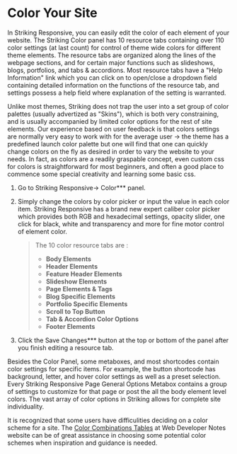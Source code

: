 Color Your Site
===============
In Striking Responsive, you can easily edit the color of each element of your website. The Striking Color panel has 10 resource tabs containing over 110 color settings (at last count) for control of theme wide colors for different theme elements.  The resource tabs are organized along the lines of the webpage sections, and for certain major functions such as slideshows, blogs, portfolios, and tabs & accordions.  Most resource tabs have a "Help Information" link which you can click on to open/close a dropdown field containing detailed information on the functions of the resource tab, and settings possess a help field where explanation of the setting is warranted.

Unlike most themes, Striking does not trap the user into a set group of color palettes (usually advertized as "Skins"), which is both very constraining, and is usually accompanied by limited color options for the rest of site elements.  Our experience based on user feedback is that colors settings are normally very easy to work with for the average user -> the theme has a predefined launch color palette but one will find that one can quickly change colors on the fly as desired in order to vary the website to your needs.  In fact, as colors are a readily graspable concept, even custom css for colors is straightforward for most beginners, and often a good place to commence some special creativity and learning some basic css.

 1. Go to <span class="page">Striking Responsive-> Color*** panel.
 2. Simply change the colors by color picker or input the value in each color item. Striking Responsive has a brand new expert caliber color picker which provides both RGB and hexadecimal settings, opacity slider, one click for black, white and transparency and more for fine motor control of element color.

    > The 10 color resource tabs are :
    >  - **Body Elements**
    >  - **Header Elements**
    >  - **Feature Header Elements**
    >  - **Slideshow Elements**
    >  - **Page Elements & Tags**
    >  - **Blog Specific Elements**
    >  - **Portfolio Specific Elements**
    >  - **Scroll to Top Button**
    >  - **Tab & Accordion Color Options**
    >  - **Footer Elements**

 3. Click the <span class="option">Save Changes*** button at the top or bottom of the panel after you finish editing a resource tab.

Besides the Color Panel, some metaboxes, and most shortcodes contain color settings for specific items.  For example, the button shortcode has background, letter, and hover color settings as well as a preset selection. Every Striking Responsive Page General Options Metabox contains a group of settings to customize for that page or post the all the body element level colors. The vast array of color options in Striking allows for complete site individuality.

It is recognized that some users have difficulities deciding on a color scheme for a site. The [Color Combinations Tables](http://www.webdevelopersnotes.com/design/color_combinations.php3) at Web Developer Notes website can be of great assistance in choosing some potential color schemes when inspiration and guidance is needed.
